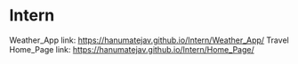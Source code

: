 # Intern

Weather_App link: https://hanumatejav.github.io/Intern/Weather_App/
Travel Home_Page link: https://hanumatejav.github.io/Intern/Home_Page/
